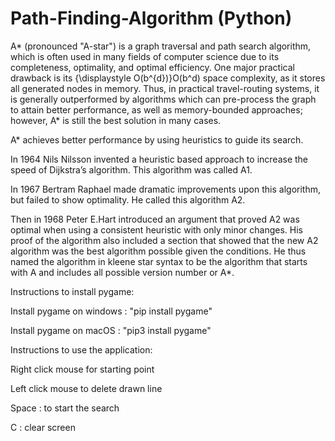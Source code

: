# Path-Finding-Algorithm (Python)

A* (pronounced "A-star") is a graph traversal and path search algorithm, which is often used in many fields of computer science due to its completeness, optimality, and optimal efficiency. One major practical drawback is its {\displaystyle O(b^{d})}O(b^d) space complexity, as it stores all generated nodes in memory. Thus, in practical travel-routing systems, it is generally outperformed by algorithms which can pre-process the graph to attain better performance, as well as memory-bounded approaches; however, A* is still the best solution in many cases.

A* achieves better performance by using heuristics to guide its search.

In 1964 Nils Nilsson invented a heuristic based approach to increase the speed of Dijkstra’s algorithm. This algorithm was called A1.

In 1967 Bertram Raphael made dramatic improvements upon this algorithm, but failed to show optimality. He called this algorithm A2.

Then in 1968 Peter E.Hart introduced an argument that proved A2 was optimal when using a consistent heuristic with only minor changes. His proof of the algorithm also included a section that showed that the new A2 algorithm was the best algorithm possible given the conditions. He thus named the algorithm in kleene star syntax to be the algorithm that
starts with A and includes all possible version number or A*.





Instructions to install pygame:

Install pygame on windows : "pip install pygame"

Install pygame on macOS : "pip3 install pygame"





Instructions to use the application:

Right click mouse for starting point

Left click mouse to delete drawn line

Space : to start the search

C : clear screen
